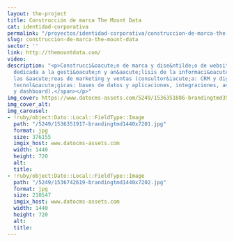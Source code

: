 ```yaml
---
layout: the-project
title: Construcción de marca The Mount Data
cat: identidad-corporativa
permalink: "/proyectos/identidad-corporativa/construccion-de-marca-the-mount-data"
slug: construccion-de-marca-the-mount-data
sector: ''
link: http://themountdata.com/
video: 
description: "<p>Construcci&oacute;n de marca y dise&ntilde;o de website para Mountdata,&nbsp;<span>empresa
  dedicada a la gesti&oacute;n y an&aacute;lisis de la informaci&oacute;n dentro de
  las &aacute;reas de marketing y ventas (consultor&iacute;a: CRM y digital y soluciones
  tecnol&oacute;gicas: bases de datos y aplicaciones, integraciones, an&aacute;lisis
  y dashboard).</span></p>"
img_cover: https://www.datocms-assets.com/5249/1536351886-brandingtmd350x350.jpg
img_cover_alt: 
img_carousel:
- !ruby/object:Dato::Local::FieldType::Image
  path: "/5249/1536351917-brandingtmd1440x7201.jpg"
  format: jpg
  size: 376155
  imgix_host: www.datocms-assets.com
  width: 1440
  height: 720
  alt: 
  title: 
- !ruby/object:Dato::Local::FieldType::Image
  path: "/5249/1536742619-brandingtmd1440x7202.jpg"
  format: jpg
  size: 210547
  imgix_host: www.datocms-assets.com
  width: 1440
  height: 720
  alt: 
  title: 
---
```


